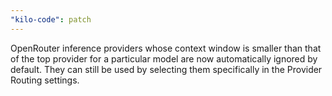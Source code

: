 ```yaml
---
"kilo-code": patch
---
```


OpenRouter inference providers whose context window is smaller than that of the top provider for a particular model are now automatically ignored by default. They can still be used by selecting them specifically in the Provider Routing settings.
